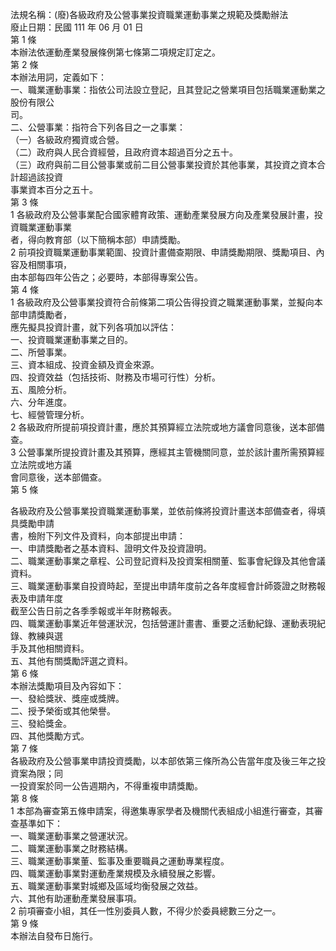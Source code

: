法規名稱：(廢)各級政府及公營事業投資職業運動事業之規範及獎勵辦法  
廢止日期：民國 111 年 06 月 01 日  
第 1 條  
本辦法依運動產業發展條例第七條第二項規定訂定之。  
第 2 條  
本辦法用詞，定義如下：  
一、職業運動事業：指依公司法設立登記，且其登記之營業項目包括職業運動業之股份有限公  
司。  
二、公營事業：指符合下列各目之一之事業：  
（一）各級政府獨資或合營。  
（二）政府與人民合資經營，且政府資本超過百分之五十。  
（三）政府與前二目公營事業或前二目公營事業投資於其他事業，其投資之資本合計超過該投資  
事業資本百分之五十。  
第 3 條  
1 各級政府及公營事業配合國家體育政策、運動產業發展方向及產業發展計畫，投資職業運動事業  
者，得向教育部（以下簡稱本部）申請獎勵。  
2 前項投資職業運動事業範圍、投資計畫備查期限、申請獎勵期限、獎勵項目、內容及相關事項，  
由本部每四年公告之；必要時，本部得專案公告。  
第 4 條  
1 各級政府及公營事業投資符合前條第二項公告得投資之職業運動事業，並擬向本部申請獎勵者，  
應先擬具投資計畫，就下列各項加以評估：  
一、投資職業運動事業之目的。  
二、所營事業。  
三、資本組成、投資金額及資金來源。  
四、投資效益（包括技術、財務及市場可行性）分析。  
五、風險分析。  
六、分年進度。  
七、經營管理分析。  
2 各級政府所提前項投資計畫，應於其預算經立法院或地方議會同意後，送本部備查。  
3 公營事業所提投資計畫及其預算，應經其主管機關同意，並於該計畫所需預算經立法院或地方議  
會同意後，送本部備查。  
第 5 條  


各級政府及公營事業投資職業運動事業，並依前條將投資計畫送本部備查者，得填具獎勵申請  
書，檢附下列文件及資料，向本部提出申請：  
一、申請獎勵者之基本資料、證明文件及投資證明。  
二、職業運動事業之章程、公司登記資料及投資案相關董、監事會紀錄及其他會議資料。  
三、職業運動事業自投資時起，至提出申請年度前之各年度經會計師簽證之財務報表及申請年度  
截至公告日前之各季季報或半年財務報表。  
四、職業運動事業近年營運狀況，包括營運計畫書、重要之活動紀錄、運動表現紀錄、教練與選  
手及其他相關資料。  
五、其他有關獎勵評選之資料。  
第 6 條  
本辦法獎勵項目及內容如下：  
一、發給獎狀、獎座或獎牌。  
二、授予榮銜或其他榮譽。  
三、發給獎金。  
四、其他獎勵方式。  
第 7 條  
各級政府及公營事業申請投資獎勵，以本部依第三條所為公告當年度及後三年之投資案為限；同  
一投資案於同一公告週期內，不得重複申請獎勵。  
第 8 條  
1 本部為審查第五條申請案，得邀集專家學者及機關代表組成小組進行審查，其審查基準如下：  
一、職業運動事業之營運狀況。  
二、職業運動事業之財務結構。  
三、職業運動事業董、監事及重要職員之運動專業程度。  
四、職業運動事業對運動產業規模及永續發展之影響。  
五、職業運動事業對城鄉及區域均衡發展之效益。  
六、其他有助運動產業發展事項。  
2 前項審查小組，其任一性別委員人數，不得少於委員總數三分之一。  
第 9 條  
本辦法自發布日施行。  


